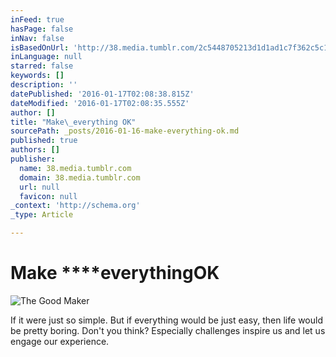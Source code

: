```yaml
---
inFeed: true
hasPage: false
inNav: false
isBasedOnUrl: 'http://38.media.tumblr.com/2c5448705213d1d1ad1c7f362c5c1f86/tumblr_nx60xhHAD61r24iv3o1_500.gif'
inLanguage: null
starred: false
keywords: []
description: ''
datePublished: '2016-01-17T02:08:38.815Z'
dateModified: '2016-01-17T02:08:35.555Z'
author: []
title: "Make\_everything OK"
sourcePath: _posts/2016-01-16-make-everything-ok.md
published: true
authors: []
publisher:
  name: 38.media.tumblr.com
  domain: 38.media.tumblr.com
  url: null
  favicon: null
_context: 'http://schema.org'
_type: Article

---
```

# Make ****everything**OK**
![The Good Maker](https://s3-us-west-2.amazonaws.com/the-grid-img/p/68195dc2851beb4e8ca79150900600bc02a58348.gif)

If it were just so simple. But if everything would be just easy, then life would be pretty boring. Don't you think? Especially challenges inspire us and let us engage our experience.